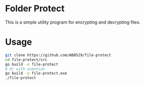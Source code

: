 # Folder Protect

This is a simple utility program for encrypting and decrypting files.

# Usage

```sh
git clone https://github.com/AB0529/file-protect
cd file-protect/src
go build -o file-protect
# Or with exention
go build -o file-protect.exe
./file-protect
```

